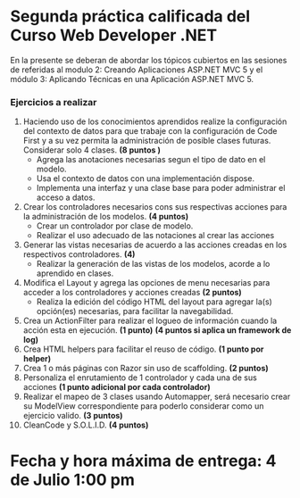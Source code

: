 # Segunda práctica calificada del Curso Web Developer .NET
En la presente se deberan de abordar los tópicos cubiertos en las sesiones de referidas al modulo 2: Creando Aplicaciones ASP.NET MVC 5 y el módulo 3: Aplicando Técnicas en una Aplicación ASP.NET MVC 5.

### Ejercicios a realizar
1. Haciendo uso de los conocimientos aprendidos realize la configuración del contexto de datos para que trabaje con la configuración de Code First y a su vez permita la administración de posible clases futuras. Considerar solo 4 clases.
**(8 puntos )** 
   - Agrega las anotaciones necesarias segun el tipo de dato en el modelo.
   - Usa el contexto de datos con una implementación dispose.
   - Implementa una interfaz y una clase base para poder administrar el acceso a datos.
2. Crear los controladores necesarios cons sus respectivas acciones para la administración de los modelos. **(4 puntos)**
   - Crear un controlador por clase de modelo.
   - Realizar el uso adecuado de las notaciones al crear las acciones
3. Generar las vistas necesarias de acuerdo a las acciones creadas en los respectivos controladores. **(4)**
   - Realizar la generación de las vistas de los modelos, acorde a lo aprendido en clases.
4. Modifica el Layout y agrega las opciones de menu necesarias para acceder a los controladores y acciones creadas **(2 puntos)**
   - Realiza la edición del código HTML del layout para agregar la(s) opción(es) necesarias, para facilitar la navegabilidad.
5. Crea un ActionFilter para realizar el logueo de información cuando la acción esta en ejecución. **(1 punto)** **(4 puntos si aplica un framework de log)**
6. Crea HTML helpers para facilitar el reuso de código. **(1 punto por helper)**
7. Crea 1 o más páginas con Razor sin uso de scaffolding. **(2 puntos)**
8. Personaliza el enrutamiento de 1 controlador y cada una de sus acciones **(1 punto adicional por cada controlador)**
9. Realizar el mapeo de 3 clases usando Automapper, será necesario crear su ModelView correspondiente para poderlo considerar como un ejercicio valido. **(3 puntos)**
10. CleanCode y S.O.L.I.D.  **(4 puntos)**

# Fecha y hora máxima de entrega: 4 de Julio 1:00 pm
